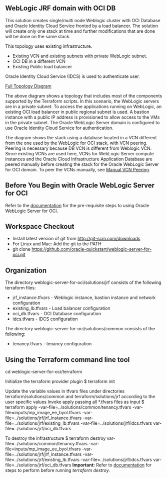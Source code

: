## WebLogic JRF domain with OCI DB

This solution creates single/multi node Weblogic cluster with OCI Database and Oracle Identity Cloud Service fronted by a load balancer. The solution will create only one stack at time and further modifications that are done will be done on the same stack.

This topology uses existing infrastructure.
- Existing VCN and existing subnets with private WebLogic subnet.
- OCI DB in a different VCN
- Existing Public load balancer

Oracle Identity Cloud Service (IDCS) is used to authenticate user.

[Full Topology Diagram](../solutions/jrf/Topology.png)

The above diagram shows a topology that includes most of the components supported by the Terraform scripts. 
In this scenario, the WebLogic servers are in a private subnet. To access the applications running on WebLogic, an existing OCI load balancer in public regional subnet is used. A bastion instance with a public IP address is provisioned to allow access to the VMs in the private subnet. The Oracle WebLogic Server domain is configured to use Oracle Identity Cloud Service for authentication.

The diagram shows the stack using a database located in a VCN different from the one used by the WebLogic for OCI stack, with VCN peering. Peering is necessary because DB VCN is different from Weblogic VCN. Since existing VCNs are used here, VCNs for WebLogic Server compute instances and the Oracle Cloud Infrastructure Application Database are peered manually before creating the stack for the Oracle WebLogic Server for OCI domain. To peer the VCNs manually, see [Manual VCN Peering](https://docs.oracle.com/en/cloud/paas/weblogic-cloud/user/configure-database-parameters.html#GUID-6A39A2A7-EF6C-408E-B5C7-C44089A9B134__MANUAL_VCN_PEERING).

## Before You Begin with Oracle WebLogic Server for OCI
Refer to the [documentation](https://docs.oracle.com/en/cloud/paas/weblogic-cloud/user/you-begin-oracle-weblogic-cloud.html) for the pre-requisite steps to using Oracle WebLogic Server for OCI.

## Workspace Checkout
- Install latest version of git from http://git-scm.com/downloads
- For Linux and Mac: Add the git to the PATH
- git clone https://github.com/oracle-quickstart/weblogic-server-for-oci.git

## Organization
The directory weblogic-server-for-oci/solutions/jrf consists of the following terraform files: 

- jrf_instance.tfvars - Weblogic instance, bastion instance and network configuration
- existing_lb.tfvars - Load balancer configuration
- oci_db.tfvars  - OCI Database configuration
- idcs.tfvars - IDCS configuration

The directory weblogic-server-for-oci/solutions/common consists of the following:
- tenancy.tfvars - tenancy configuration

## Using the Terraform command line tool
cd weblogic-server-for-oci/terraform

Initialize the terraform provider plugin
$ terraform init

Update the variable values in tfvars files under directories terraform/solutions/common and terraform/solutions/jrf according to the user specific values
Invoke apply passing all *.tfvars files as input
$ terraform apply -var-file=../solutions/common/tenancy.tfvars -var-file=inputs/mp_image_ee_byol.tfvars -var-file=../solutions/jrf/jrf_instance.tfvars -var-file=../solutions/jrf/existing_lb.tfvars -var-file=../solutions/jrf/idcs.tfvars var-file=../solutions/jrf/oci_db.tfvars

To destroy the infrastructure
$ terraform destroy var-file=../solutions/common/tenancy.tfvars -var-file=inputs/mp_image_ee_byol.tfvars -var-file=../solutions/jrf/jrf_instance.tfvars -var-file=../solutions/jrf/existing_lb.tfvars -var-file=../solutions/jrf/idcs.tfvars var-file=../solutions/jrf/oci_db.tfvars
**Important:** Refer to [documentation](https://docs.oracle.com/en/cloud/paas/weblogic-cloud/user/delete-domain.html) for steps to perform before running *terraform destroy*.
